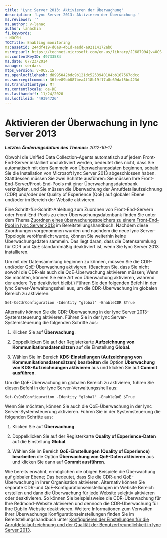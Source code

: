 ```yaml
---
title: 'Lync Server 2013: Aktivieren der Überwachung'
description: 'Lync Server 2013: Aktivieren der Überwachung.'
ms.reviewer: ''
ms.author: v-lanac
author: lanachin
f1.keywords:
- NOCSH
TOCTitle: Enabling monitoring
ms:assetid: 244df419-d0a8-4b1d-aedd-a92114172ab6
ms:mtpsurl: https://technet.microsoft.com/en-us/library/JJ687994(v=OCS.15)
ms:contentKeyID: 49733584
ms.date: 07/23/2014
manager: serdars
mtps_version: v=OCS.15
ms.openlocfilehash: d8995042bdc9b121dc5253940104bb167567ddcc
ms.sourcegitcommit: 36fee89bb887bea4f18b19f17a8c69daf5bc423d
ms.translationtype: MT
ms.contentlocale: de-DE
ms.lasthandoff: 11/24/2020
ms.locfileid: "49394726"
---
```

# <a name="enabling-monitoring-in-lync-server-2013"></a>Aktivieren der Überwachung in lync Server 2013

<div data-xmlns="http://www.w3.org/1999/xhtml">

<div class="topic" data-xmlns="http://www.w3.org/1999/xhtml" data-msxsl="urn:schemas-microsoft-com:xslt" data-cs="https://msdn.microsoft.com/">

<div data-asp="https://msdn2.microsoft.com/asp">



</div>

<div id="mainSection">

<div id="mainBody">

<span> </span>

_**Letztes Änderungsdatum des Themas:** 2012-10-17_

Obwohl die Unified Data Collection-Agents automatisch auf jedem Front-End-Server installiert und aktiviert werden, bedeutet dies nicht, dass Sie automatisch mit dem Sammeln von Überwachungsdaten beginnen, sobald Sie die Installation von Microsoft lync Server 2013 abgeschlossen haben. Stattdessen müssen Sie zwei Schritte ausführen: Sie müssen Ihre Front-End-Server/Front-End-Pools mit einer Überwachungsdatenbank verknüpfen, und Sie müssen die Überwachung der Anrufdetailaufzeichnung (CDR) und/oder der Quality of Experience (QoE) auf globaler Ebene und/oder im Bereich der Website aktivieren.

Eine Schritt-für-Schritt-Anleitung zum Zuordnen von Front-End-Servern oder Front-End-Pools zu einer Überwachungsdatenbank finden Sie unter dem Thema [Zuordnen eines überwachungsspeichers zu einem Front-End-Pool in lync Server 2013](lync-server-2013-associating-a-monitoring-store-with-a-front-end-pool.md) im Bereitstellungshandbuch. Nachdem diese Zuordnungen vorgenommen wurden und nachdem die neue lync Server-Topologie veröffentlicht wurde, können Sie weiterhin keine Überwachungsdaten sammeln. Das liegt daran, dass die Datensammlung für CDR und QoE standardmäßig deaktiviert ist, wenn Sie lync Server 2013 installieren.

Um mit der Datensammlung beginnen zu können, müssen Sie die CDR-und/oder QoE-Überwachung aktivieren. (Beachten Sie, dass Sie nicht sowohl die CDR-als auch die QoE-Überwachung aktivieren müssen; Wenn Sie möchten, können Sie eine Art von Überwachung aktivieren, während der andere Typ deaktiviert bleibt.) Führen Sie den folgenden Befehl in der lync Server-Verwaltungsshell aus, um die CDR-Überwachung im globalen Bereich zu aktivieren:

    Set-CsCdrConfiguration -Identity "global" -EnableCDR $True

Alternativ können Sie die CDR-Überwachung in der lync Server 2013-Systemsteuerung aktivieren. Führen Sie in der lync Server-Systemsteuerung die folgenden Schritte aus:

1.  Klicken Sie auf **Überwachung**.

2.  Doppelklicken Sie auf der Registerkarte **Aufzeichnung von Kommunikationsdatensätzen** auf die Einstellung **Global**.

3.  Wählen Sie im Bereich **KDS-Einstellungen (Aufzeichnung von Kommunikationsdatensätzen) bearbeiten** die Option **Überwachung von KDS-Aufzeichnungen aktivieren** aus und klicken Sie auf **Commit ausführen**.

Um die QoE-Überwachung im globalen Bereich zu aktivieren, führen Sie diesen Befehl in der lync Server-Verwaltungsshell aus:

    Set-CsQoEConfiguration -Identity "global" -EnableQoE $True

Wenn Sie möchten, können Sie auch die QoE-Überwachung in der lync Server-Systemsteuerung aktivieren. Führen Sie in der Systemsteuerung die folgenden Schritte aus:

1.  Klicken Sie auf **Überwachung**.

2.  Doppelklicken Sie auf der Registerkarte **Quality of Experience-Daten** auf die Einstellung **Global**.

3.  Wählen Sie im Bereich **QoE-Einstellungen (Quality of Experience) bearbeiten** die Option **Überwachung von QoE-Daten aktivieren** aus und klicken Sie dann auf **Commit ausführen**.

Wie bereits erwähnt, ermöglichen die obigen Beispiele die Überwachung auf globaler Ebene; Das bedeutet, dass Sie die CDR-und QoE-Überwachung in Ihrer Organisation aktivieren. Alternativ können Sie separate CDR-und QoE-Konfigurationseinstellungen im Website Bereich erstellen und dann die Überwachung für jede Website selektiv aktivieren oder deaktivieren. So können Sie beispielsweise die CDR-Überwachung für Ihre Redmond-Website aktivieren und dennoch die CDR-Überwachung für Ihre Dublin-Website deaktivieren. Weitere Informationen zum Verwalten ihrer Überwachungs Konfigurationseinstellungen finden Sie im Bereitstellungshandbuch unter [Konfigurieren der Einstellungen für die Anrufdetailaufzeichnung und der Qualität der Benutzerfreundlichkeit in lync Server 2013](lync-server-2013-configuring-call-detail-recording-and-quality-of-experience-settings.md).

</div>

<span> </span>

</div>

</div>

</div>

